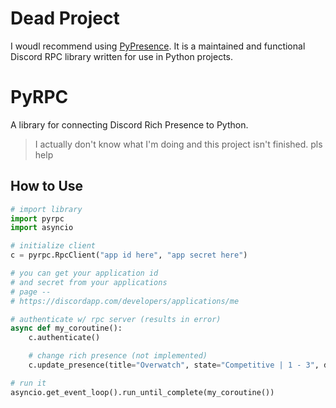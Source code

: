 # Dead Project
I woudl recommend using [PyPresence](https://github.com/qwertyquerty/pypresence). It is a maintained and functional Discord RPC library written for use in Python projects. 

# PyRPC

A library for connecting Discord Rich Presence to Python.

> I actually don't know what I'm doing and this project isn't finished. pls help

## How to Use

```py
# import library
import pyrpc
import asyncio

# initialize client
c = pyrpc.RpcClient("app id here", "app secret here")

# you can get your application id
# and secret from your applications
# page --
# https://discordapp.com/developers/applications/me

# authenticate w/ rpc server (results in error)
async def my_coroutine():
    c.authenticate()

    # change rich presence (not implemented)
    c.update_presence(title="Overwatch", state="Competitive | 1 - 3", details="3:05 left", large_img=pyrpc.Image(key="numbaniMap", text="on Numbani", large=True), small_img=pyrpc.Image(key="mercyHero", text="Playing as Mercy", large=False))

# run it
asyncio.get_event_loop().run_until_complete(my_coroutine())
```
